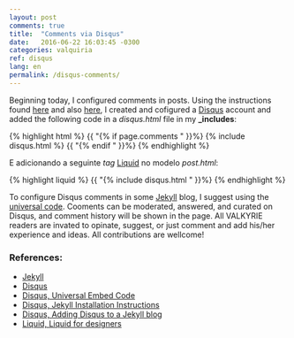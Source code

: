 ```yaml
---
layout: post
comments: true
title:  "Comments via Disqus"
date:   2016-06-22 16:03:45 -0300
categories: valquiria
ref: disqus
lang: en
permalink: /disqus-comments/
---
```


Beginning today, I configured comments in posts. Using the instructions found [here][disqus-jekyll-install] and also [here][disqus-jekyll], I created and cofigured a [Disqus][disqus] account and added the following code in a _disqus.html_ file in my **\_includes**:

{% highlight html %}
  {{ "{% if page.comments " }}%}
  {% include  disqus.html %}
  {{ "{% endif " }}%}
{% endhighlight %}

E adicionando a seguinte _tag_ [Liquid][liquid] no modelo _post.html_:

{% highlight liquid %}
  {{ "{% include  disqus.html " }}%}
{% endhighlight %}


To configure Disqus comments in some [Jekyll][jekyll] blog, I suggest using the [universal code][disqus-embed].
Cooments can be moderated, answered, and curated on Disqus, and comment history will be shown in the page. All VALKYRIE readers are invated to opinate, suggest, or just comment and add his/her experience and ideas. All contributions are wellcome!

### References:

- [Jekyll][jekyll]
- [Disqus][disqus]
- [Disqus, Universal Embed Code][disqus-embed]
- [Disqus, Jekyll Installation Instructions][disqus-jekyll-install]
- [Disqus, Adding Disqus to a Jekyll blog][disqus-jekyll]
- [Liquid, Liquid for designers][liquid]

[jekyll]: https://jekyllrb.com
[disqus]: https://disqus.com
[disqus-embed]: https://disqus.com/admin/universalcode/
[disqus-jekyll-install]: https://help.disqus.com/customer/portal/articles/472138-jekyll-installation-instructions
[disqus-jekyll]: http://sgeos.github.io/jekyll/disqus/2016/02/14/adding-disqus-to-a-jekyll-blog.html
[liquid]: https://github.com/Shopify/liquid/wiki/liquid-for-designers

